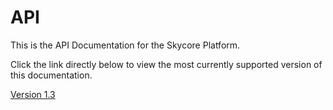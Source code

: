 API
===

This is the API Documentation for the Skycore Platform.

Click the link directly below to view the most currently supported version of this documentation.


<a href="1.3/README.md">Version 1.3</a>



